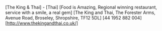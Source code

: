 [The King & Thai] - [Thai]
[Food is Amazing, Regional winning restaurant, service with a smile, a real gem]
[The King and Thai, The Forester Arms, Avenue Road, Broseley, Shropshire, TF12 5DL]  [44 1952 882 004]  [http://www.thekingandthai.co.uk/]

